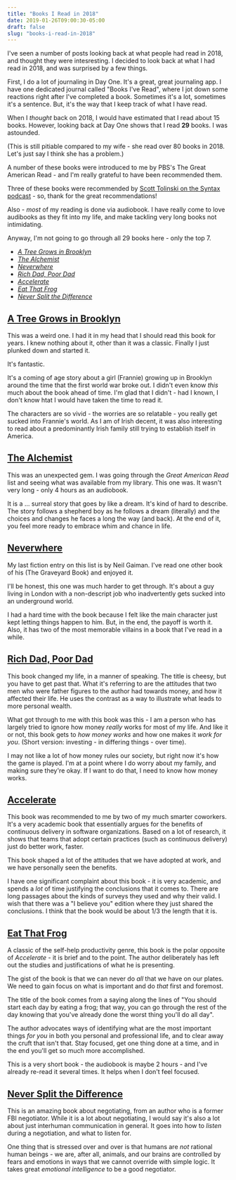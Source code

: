 ```yaml
---
title: "Books I Read in 2018"
date: 2019-01-26T09:00:30-05:00
draft: false
slug: "books-i-read-in-2018"
---
```


I've seen a number of posts looking back at what people had read in 2018, and thought they were intesresting. I decided to look back at what I had read in 2018, and was surprised by a few things.

First, I do a lot of journaling in Day One. It's a great, great journaling app. I have one dedicated journal called "Books I've Read", where I jot down some reactions right after I've completed a book. Sometimes it's a lot, sometimes it's a sentence. But, it's the way that I keep track of what I have read.

When I _thought_ back on 2018, I would have estimated that I read about 15 books. However, looking back at Day One shows that I read **29** books. I was astounded.

(This is still pitiable compared to my wife - she read over 80 books in 2018. Let's just say I think she has a problem.)

A number of these books were introduced to me by PBS's The Great American Read - and I'm really grateful to have been recommended them.

Three of these books were recommended by [Scott Tolinski on the Syntax podcast](https://syntax.fm/) - so, thank for the great recommendations!

Also - _most_ of my reading is done via audiobook. I have really come to love audibooks as they fit into my life, and make tackling very long books not intimidating.

Anyway, I'm not going to go through all 29 books here - only the top 7.

- [_A Tree Grows in Brooklyn_](https://www.audible.com/pd/A-Tree-Grows-in-Brooklyn-Audiobook/B002UZMRGS)
- [_The Alchemist_](https://www.audible.com/pd/The-Alchemist-Audiobook/B002V0Q4LG)
- [_Neverwhere_](https://www.audible.com/pd/Neverwhere-Audiobook/B00354ZSS2)
- [_Rich Dad, Poor Dad_](https://www.audible.com/pd/Rich-Dad-Poor-Dad-Audiobook/B008BT3C1Q)
- [_Accelerate_](https://www.audible.com/pd/Accelerate-Building-and-Scaling-High-Performing-Technology-Organizations-Audiobook/B07BLZDZFQ)
- [_Eat That Frog_](https://www.audible.com/pd/Eat-That-Frog-Audiobook/153849115X)
- [_Never Split the Difference_](https://www.audible.com/pd/Never-Split-the-Difference-Audiobook/B01CF5O89G)

## [A Tree Grows in Brooklyn](https://www.audible.com/pd/A-Tree-Grows-in-Brooklyn-Audiobook/B002UZMRGS)

This was a weird one. I had it in my head that I should read this book for years. I knew nothing about it, other than it was a classic. Finally I just plunked down and started it.

It's fantastic.

It's a coming of age story about a girl (Frannie) growing up in Brooklyn around the time that the first world war broke out. I didn't even know _this_ much about the book ahead of time. I'm glad that I didn't - had I known, I don't know htat I would have taken the time to read it.

The characters are so vivid - the worries are so relatable - you really get sucked into Frannie's world. As I am of Irish decent, it was also interesting to read about a predominantly Irish family still trying to establish itself in America.

## [The Alchemist](https://www.audible.com/pd/The-Alchemist-Audiobook/B002V0Q4LG)

This was an unexpected gem. I was going through the _Great American Read_ list and seeing what was available from my library. This one was. It wasn't very long - only 4 hours as an audiobook.

It is a … surreal story that goes by like a dream. It's kind of hard to describe. The story follows a shepherd boy as he follows a dream (literally) and the choices and changes he faces a long the way (and back). At the end of it, you feel more ready to embrace whim and chance in life.

## [Neverwhere](https://www.audible.com/pd/Neverwhere-Audiobook/B00354ZSS2)

My last fiction entry on this list is by Neil Gaiman. I've read one other book of his (The Graveyard Book) and enjoyed it.

I'll be honest, this one was much harder to get through. It's about a guy living in London with a non-descript job who inadvertently gets sucked into an underground world.

I had a hard time with the book because I felt like the main character just kept letting things happen to him. But, in the end, the payoff is worth it. Also, it has two of the most memorable villains in a book that I've read in a while.

## [Rich Dad, Poor Dad](https://www.audible.com/pd/Rich-Dad-Poor-Dad-Audiobook/B008BT3C1Q)

This book changed my life, in a manner of speaking. The title is cheesy, but you have to get past that. What it's referring to are the attitudes that two men who were father figures to the author had towards money, and how it affected their life. He uses the contrast as a way to illustrate what leads to more personal wealth.

What got through to me with this book was this - I am a person who has largely tried to ignore how money _really_ works for most of my life. And like it or not, this book gets to _how money works_ and how one makes it _work for you_. (Short version: investing - in differing things - over time).

I may not like a lot of how money rules our society, but right now it's how the game is played. I'm at a point where I do worry about my family, and making sure they're okay. If I want to do that, I need to know how money works.

## [Accelerate](https://www.audible.com/pd/Accelerate-Building-and-Scaling-High-Performing-Technology-Organizations-Audiobook/B07BLZDZFQ)

This book was recommended to me by two of my much smarter coworkers. It's a very academic book that essentially argues for the benefits of continuous delivery in software organizations. Based on a lot of research, it shows that teams that adopt certain practices (such as continuous delivery) just do better work, faster.

This book shaped a lot of the attitudes that we have adopted at work, and we have personally seen the benefits.

I have one significant complaint about this book - it is very academic, and spends a _lot_ of time justifying the conclusions that it comes to. There are long passages about the kinds of surveys they used and why their valid. I wish that there was a "I believe you" edition where they just shared the conclusions. I think that the book would be about 1/3 the length that it is.

## [Eat That Frog](https://www.audible.com/pd/Eat-That-Frog-Audiobook/153849115X)

A classic of the self-help productivity genre, this book is the polar opposite of _Accelerate_ - it is brief and to the point. The author deliberately has left out the studies and justifications of what he is presenting.

The gist of the book is that we can never do _all_ that we have on our plates. We need to gain focus on what is important and do _that_ first and foremost.

The title of the book comes from a saying along the lines of "You should start each day by eating a frog; that way, you can go through the rest of the day knowing that you've already done the worst thing you'll do all day".

The author advocates ways of identifying what are the most important things _for you_ in both you personal and professional life, and to clear away the cruft that isn't that. Stay focused, get one thing done at a time, and in the end you'll get so much more accomplished.

This is a very short book - the audiobook is maybe 2 hours - and I've already re-read it several times. It helps when I don't feel focused.

## [Never Split the Difference](https://www.audible.com/pd/Never-Split-the-Difference-Audiobook/B01CF5O89G)

This is an amazing book about negotiating, from an author who is a former FBI negotiator. While it is a lot about negotiating, I would say it's also a lot about just interhuman communication in general. It goes into how to _listen_ during a negotiation, and what to listen for.

One thing that is stressed over and over is that humans are _not_ rational human beings - we are, after all, animals, and our brains are controlled by fears and emotions in ways that we cannot override with simple logic. It takes great _emotional intelligence_ to be a good negotiator.

